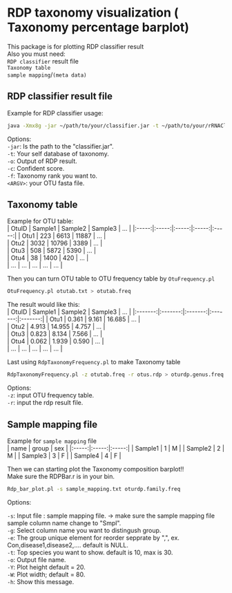 # RDP taxonomy visualization ( Taxonomy percentage barplot)  
This package is for plotting RDP classifier result  
Also you must need:  
	`RDP classifier` result file  
	`Taxonomy table`  
	`sample mapping`/`(meta data)`    
## RDP classifier result file
Example for RDP classifier usage:  
```Bash  
java -Xmx8g -jar ~/path/to/your/classifier.jar -t ~/path/to/your/rRNAClassifier.properties -o otus.rdp -c 0.8 -f allrank otus.fa  
```  
Options:  
`-jar`: Is the path to the "classifier.jar".  
`-t`: Your self database of taxonomy.   
`-o`: Output of RDP result.  
`-c`: Confident score.  
`-f`: Taxonomy rank you want to.  
`<ARGV>`: your OTU fasta file.  

## Taxonomy table
Example for OTU table:  
| OtuID  | Sample1  | Sample2  | Sample3 | ...  |
|:-----:|:-----:|:-----:|:-----:|:-----:|
| Otu1 | 223 | 6613 | 11887 | ... |  
| Otu2 | 3032 | 10796 | 3389 | ... |   
| Otu3 | 508 | 5872 | 5390 | ...  |  
| Otu4 | 38 | 1400 | 420 | ... |  
| ... | ... | ... | ... | ... |  
  
Then you can turn OTU table to OTU frequency table by `OtuFrequency.pl`  
```Bash  
OtuFrequency.pl otutab.txt > otutab.freq
```  
The result would like this:  
| OtuID  | Sample1  | Sample2  | Sample3 | ...  |
|:-------:|:-------:|:-------:|:-------:|:-------:|
| Otu1 | 0.361 | 9.161 | 16.685 | ... |  
| Otu2 | 4.913 | 14.955 | 4.757 | ... |  
| Otu3 | 0.823 | 8.134 | 7.566 | ... |  
| Otu4 | 0.062 | 1.939 | 0.590 | ... |  
| ... | ... | ... | ... | ... |  
  
Last using `RdpTaxonomyFrequency.pl` to make Taxonomy table  
```Bash  
RdpTaxonomyFrequency.pl -z otutab.freq -r otus.rdp > oturdp.genus.freq
```  
Options:  
`-z`: input OTU frequency table.   
`-r`: input the rdp result file.  

## Sample mapping file  
Example for `sample mapping` file  
| name | group | sex |
|:-----:|:-----:|:-----:|
| Sample1 | 1 | M |
| Sample2 | 2 | M |
| Sample3 | 3 | F |
| Sample4 | 4 | F |  

Then we can starting plot the Taxonomy composition barplot!!  
Make sure the RDPBar.r is in your bin.  
```Bash  
Rdp_bar_plot.pl -s sample_mapping.txt oturdp.family.freq  
```
Options:  

`-s`: Input file : sample mapping file. -> make sure the sample mapping file sample column name change to "Smpl".  
`-g`: Select column name you want to distingush group.  
`-e`: The group unique element for reorder sepprate by ",", ex. Con,disease1,disease2,....  default is NULL.  
`-t`: Top species you want to show. default is 10, max is 30.  
`-o`: Output file name.  
`-Y`: Plot height default = 20.  
`-W`: Plot width; default = 80.  
`-h`: Show this message.  


